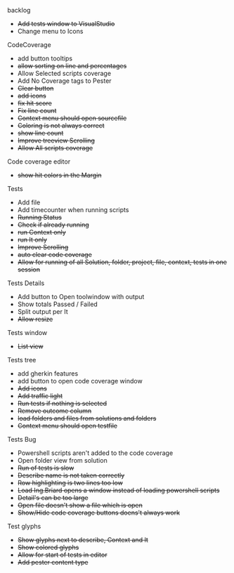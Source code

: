 backlog
* ~~Add tests window to VisualStudio~~
* Change menu to Icons


CodeCoverage
* add button tooltips
* ~~allow sorting on line and percentages~~
* Allow Selected scripts coverage
* Add No Coverage tags to Pester
* ~~Clear button~~
* ~~add icons~~
* ~~fix hit score~~
* ~~Fix line count~~
* ~~Context menu should open sourcefile~~
* ~~Coloring is not always correct~~
* ~~show line count~~
* ~~Improve treeview Scrolling~~
* ~~Allow All scripts coverage~~


Code coverage editor
* ~~show hit colors in the Margin~~


Tests
* Add file
* Add timecounter when running scripts
* ~~Running Status~~
* ~~Check if already running~~
* ~~run Context only~~
* ~~run It only~~
* ~~Improve Scrolling~~
* ~~auto clear code coverage~~
* ~~Allow for running of all Solution, folder, project, file, context, tests in one session~~


Tests Details
* Add button to Open toolwindow with output
* Show totals Passed / Failed
* Split output per It
* ~~Allow resize~~


Tests window
* ~~List view~~


Tests tree
* add gherkin features
* add button to open code coverage window
* ~~Add icons~~
* ~~Add traffic light~~
* ~~Run tests if nothing is selected~~
* ~~Remove outcome column~~
* ~~load folders and files from solutions and folders~~
* ~~Context menu should open testfile~~


Tests Bug
* Powershell scripts aren't added to the code coverage
* Open folder view from solution
* ~~Run of tests is slow~~
* ~~Describe name is not taken correctly~~
* ~~Row highlighting is two lines too low~~
* ~~Load Ing.Briard opens a window instead of loading powershell scripts~~
* ~~Detail's can be too large~~
* ~~Open file doesn't show a file which is open~~
* ~~Show/Hide code coverage buttons doens't always work~~


Test glyphs
* ~~Show glyphs next to describe, Context and It~~
* ~~Show colored glyphs~~
* ~~Allow for start of tests in editor~~
* ~~Add pester content type~~



